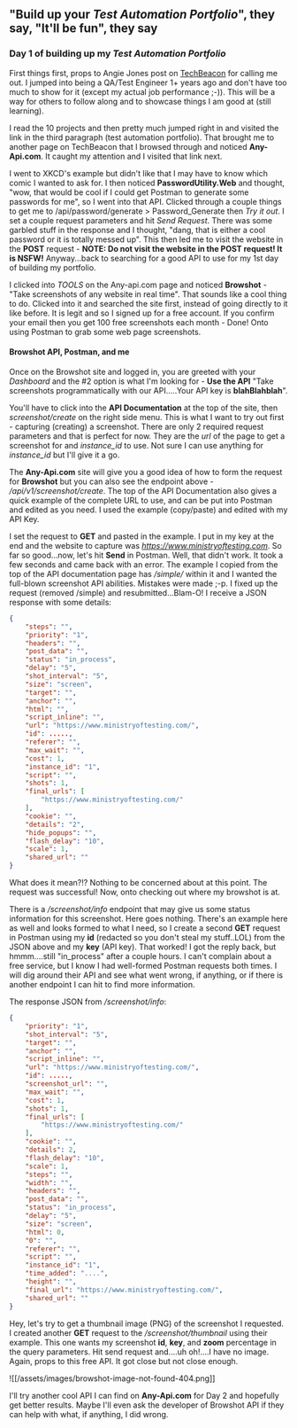 ## "Build up your *Test Automation Portfolio*", they say, "It'll be fun", they say

### Day 1 of building up my *Test Automation Portfolio*
First things first, props to Angie Jones post on [TechBeacon](https://techbeacon.com/app-dev-testing/10-portfolio-projects-aspiring-automation-engineers) for calling me out.  I jumped into being a QA/Test Engineer 1+ years ago and don't have too much to show for it (except my actual job performance ;-)).  This will be a way for others to follow along and to showcase things I am good at (still learning).

I read the 10 projects and then pretty much jumped right in and visited the link in the third paragraph (test automation portfolio).  That brought me to another page on TechBeacon that I browsed through and noticed **Any-Api.com**.  It caught my attention and I visited that link next.

I went to XKCD's example but didn't like that I may have to know which comic I wanted to ask for.  I then noticed **PasswordUtility.Web** and thought, "wow, that would be cool if I could get Postman to generate some passwords for me", so I went into that API.  Clicked through a couple things to get me to /api/password/generate > Password_Generate then *Try it out*.  I set a couple request parameters and hit *Send Request*.  There was some garbled stuff in the response and I thought, "dang, that is either a cool password or it is totally messed up".  This then led me to visit the website in the **POST** request - **NOTE:  Do not visit the website in the POST request!  It is NSFW!**  Anyway...back to searching for a good API to use for my 1st day of building my portfolio.

I clicked into *TOOLS* on the Any-api.com page and noticed **Browshot** - "Take screenshots of any website in real time".  That sounds like a cool thing to do.  Clicked into it and searched the site first, instead of going directly to it like before.  It is legit and so I signed up for a free account.  If you confirm your email then you get 100 free screenshots each month - Done!  Onto using Postman to grab some web page screenshots.

#### Browshot API, Postman, and me
Once on the Browshot site and logged in, you are greeted with your *Dashboard* and the #2 option is what I'm looking for - **Use the API** "Take screenshots programmatically with our API.....Your API key is **blahBlahblah**".

You'll have to click into the **API Documentation** at the top of the site, then *screenshot/create* on the right side menu.  This is what I want to try out first - capturing (creating) a screenshot.  There are only 2 required request parameters and that is perfect for now.  They are the *url* of the page to get a screenshot for and *instance_id* to use.  Not sure I can use anything for *instance_id* but I'll give it a go.

The **Any-Api.com** site will give you a good idea of how to form the request for **Browshot** but you can also see the endpoint above - */api/v1/screenshot/create*.  The top of the API Documentation also gives a quick example of the complete URL to use, and can be put into Postman and edited as you need.  I used the example (copy/paste) and edited with my API Key.

I set the request to **GET** and pasted in the example.  I put in my key at the end and the website to capture was *https://www.ministryoftesting.com*.  So far so good...now, let's hit **Send** in Postman.  Well, that didn't work.  It took a few seconds and came back with an error.  The example I copied from the top of the API documentation page has */simple/* within it and I wanted the full-blown screenshot API abilities.  Mistakes were made ;-p.  I fixed up the request (removed /simple) and resubmitted...Blam-O!  I receive a JSON response with some details:

``` JSON
{
    "steps": "",
    "priority": "1",
    "headers": "",
    "post_data": "",
    "status": "in_process",
    "delay": "5",
    "shot_interval": "5",
    "size": "screen",
    "target": "",
    "anchor": "",
    "html": "",
    "script_inline": "",
    "url": "https://www.ministryoftesting.com/",
    "id": .....,
    "referer": "",
    "max_wait": "",
    "cost": 1,
    "instance_id": "1",
    "script": "",
    "shots": 1,
    "final_urls": [
        "https://www.ministryoftesting.com/"
    ],
    "cookie": "",
    "details": "2",
    "hide_popups": "",
    "flash_delay": "10",
    "scale": 1,
    "shared_url": ""
}
```
What does it mean?!?  Nothing to be concerned about at this point.  The request was successful!  Now, onto checking out where my browshot is at.

There is a */screenshot/info* endpoint that may give us some status information for this screenshot.  Here goes nothing.  There's an example here as well and looks formed to what I need, so I create a second **GET** request in Postman using my **id** (redacted so you don't steal my stuff..LOL) from the JSON above and my **key** (API key).  That worked!  I got the reply back, but hmmm....still "in_process" after a couple hours.  I can't complain about a free service, but I know I had well-formed Postman requests both times.  I will dig around their API and see what went wrong, if anything, or if there is another endpoint I can hit to find more information.

The response JSON from */screenshot/info*:
``` JSON
{
    "priority": "1",
    "shot_interval": "5",
    "target": "",
    "anchor": "",
    "script_inline": "",
    "url": "https://www.ministryoftesting.com/",
    "id": .....,
    "screenshot_url": "",
    "max_wait": "",
    "cost": 1,
    "shots": 1,
    "final_urls": [
        "https://www.ministryoftesting.com/"
    ],
    "cookie": "",
    "details": 2,
    "flash_delay": "10",
    "scale": 1,
    "steps": "",
    "width": "",
    "headers": "",
    "post_data": "",
    "status": "in_process",
    "delay": "5",
    "size": "screen",
    "html": 0,
    "0": "",
    "referer": "",
    "script": "",
    "instance_id": "1",
    "time_added": "....",
    "height": "",
    "final_url": "https://www.ministryoftesting.com/",
    "shared_url": ""
}
```

Hey, let's try to get a thumbnail image (PNG) of the screenshot I requested.  I created another **GET** request to the */screenshot/thumbnail* using their example.  This one wants my screenshot **id**, **key**, and **zoom** percentage in the query parameters.  Hit send request and....uh oh!....I have no image.  Again, props to this free API.  It got close but not close enough.

![[/assets/images/browshot-image-not-found-404.png]]

I'll try another cool API I can find on **Any-Api.com** for Day 2 and hopefully get better results.  Maybe I'll even ask the developer of Browshot API if they can help with what, if anything, I did wrong.